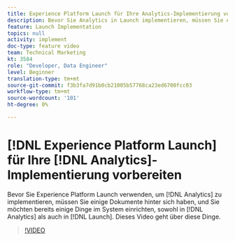 ```yaml
---
title: Experience Platform Launch für Ihre Analytics-Implementierung vorbereiten
description: Bevor Sie Analytics in Launch implementieren, müssen Sie einige Dokumente zur Verfügung haben, und Sie möchten einige Systemeinstellungen vornehmen, sowohl in Analytics als auch in Launch. Dieses Video geht über diese Dinge.
feature: Launch Implementation
topics: null
activity: implement
doc-type: feature video
team: Technical Marketing
kt: 3584
role: "Developer, Data Engineer"
level: Beginner
translation-type: tm+mt
source-git-commit: f3b3fa7d91b0cb21005b57768ca23ed6700fcc03
workflow-type: tm+mt
source-wordcount: '101'
ht-degree: 0%

---
```



# [!DNL Experience Platform Launch] für Ihre [!DNL Analytics]-Implementierung vorbereiten

Bevor Sie Experience Platform Launch verwenden, um [!DNL Analytics] zu implementieren, müssen Sie einige Dokumente hinter sich haben, und Sie möchten bereits einige Dinge im System einrichten, sowohl in [!DNL Analytics] als auch in [!DNL Launch]. Dieses Video geht über diese Dinge.

>[!VIDEO](https://video.tv.adobe.com/v/28752/?quality=12)
